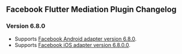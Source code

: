 ## Facebook Flutter Mediation Plugin Changelog

### Version 6.8.0

  * Supports [Facebook Android adapter version 6.8.0](https://github.com/googleads/googleads-mobile-android-mediation/blob/master/ThirdPartyAdapters/facebook/CHANGELOG.md#6800).
  * Supports [Facebook iOS adapter version 6.8.0.0](https://github.com/googleads/googleads-mobile-ios-mediation/blob/master/adapters/Facebook/CHANGELOG.md#version-6800).
